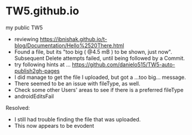 # TW5.github.io
my public TW5

* reviewing https://ibnishak.github.io/t-blog/Documentation/Hello%2520There.html
* Found a file, but its "too big ( @4.5 mB ) to be shown, just now".  Subsequent Delete attempts failed, until being followed by a Commit.
* try following hints at ... https://github.com/danielo515/TW5-auto-publish2gh-pages
* I did manage to get the file I uploaded, but got a ...too big... message.
* There seemed to be an issue with fileType, as well.
* Check some other Users' areas to see if there is a preferred fileType
* androidEditsFail

Resolved:

* I still had trouble finding the file that was uploaded.
* This now appears to be evodent
